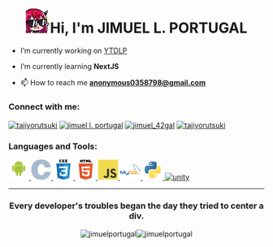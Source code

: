 <h1 align="center"><img src="https://raw.githubusercontent.com/jimuelportugal/jimuelportugal/main/IRyS.png" alt="IRyS" />Hi, I'm JIMUEL L. PORTUGAL</h1>

- I’m currently working on [YTDLP](https://github.com/jimuelportugal/YTDLP)

- I’m currently learning **NextJS**

- 📫 How to reach me **anonymous0358798@gmail.com**

<h3 align="left">Connect with me:</h3>
<p align="left">
<a href="https://twitter.com/tajiyorutsuki" target="blank"><img align="center" src="https://raw.githubusercontent.com/rahuldkjain/github-profile-readme-generator/master/src/images/icons/Social/twitter.svg" alt="tajiyorutsuki" height="30" width="40" /></a>
<a href="https://fb.com/jimuel l. portugal" target="blank"><img align="center" src="https://raw.githubusercontent.com/rahuldkjain/github-profile-readme-generator/master/src/images/icons/Social/facebook.svg" alt="jimuel l. portugal" height="30" width="40" /></a>
<a href="https://instagram.com/jimuel_42gal" target="blank"><img align="center" src="https://raw.githubusercontent.com/rahuldkjain/github-profile-readme-generator/master/src/images/icons/Social/instagram.svg" alt="jimuel_42gal" height="30" width="40" /></a>
<a href="https://www.leetcode.com/tajiyorutsuki" target="blank"><img align="center" src="https://raw.githubusercontent.com/rahuldkjain/github-profile-readme-generator/master/src/images/icons/Social/leet-code.svg" alt="tajiyorutsuki" height="30" width="40" /></a>
</p>
<h3 align="left">Languages and Tools:</h3>
<p align="left"> <a href="https://developer.android.com" target="_blank" rel="noreferrer"> <img src="https://raw.githubusercontent.com/devicons/devicon/master/icons/android/android-original-wordmark.svg" alt="android" width="40" height="40"/> </a> <a href="https://www.cprogramming.com/" target="_blank" rel="noreferrer"> <img src="https://raw.githubusercontent.com/devicons/devicon/master/icons/c/c-original.svg" alt="c" width="40" height="40"/> </a> <a href="https://www.w3schools.com/css/" target="_blank" rel="noreferrer"> <img src="https://raw.githubusercontent.com/devicons/devicon/master/icons/css3/css3-original-wordmark.svg" alt="css3" width="40" height="40"/> </a> <a href="https://www.w3.org/html/" target="_blank" rel="noreferrer"> <img src="https://raw.githubusercontent.com/devicons/devicon/master/icons/html5/html5-original-wordmark.svg" alt="html5" width="40" height="40"/> </a> <a href="https://developer.mozilla.org/en-US/docs/Web/JavaScript" target="_blank" rel="noreferrer"> <img src="https://raw.githubusercontent.com/devicons/devicon/master/icons/javascript/javascript-original.svg" alt="javascript" width="40" height="40"/> </a> <a href="https://www.mysql.com/" target="_blank" rel="noreferrer"> <img src="https://raw.githubusercontent.com/devicons/devicon/master/icons/mysql/mysql-original-wordmark.svg" alt="mysql" width="40" height="40"/> </a> <a href="https://www.python.org" target="_blank" rel="noreferrer"> <img src="https://raw.githubusercontent.com/devicons/devicon/master/icons/python/python-original.svg" alt="python" width="40" height="40"/> </a> <a href="https://unity.com/" target="_blank" rel="noreferrer"> <img src="https://www.vectorlogo.zone/logos/unity3d/unity3d-icon.svg" alt="unity" width="40" height="40"/> </a> </p>

<hr>
<h3 align="center">Every developer's troubles began the day they tried to center a div.</h3>
<div style="display: flex; justify-content: center; align-items: center;" align="center">
  <img height="165" src="https://github-readme-stats.vercel.app/api/top-langs?username=jimuelportugal&show_icons=true&locale=en&layout=compact" alt="jimuelportugal" />
  <img height="165" src="https://streak-stats.demolab.com?user=jimuelportugal&hide_total_contributions=true&v=3" alt="jimuelportugal" />
</div>








